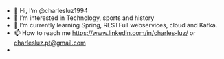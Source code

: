 - 👋 Hi, I’m @charlesluz1994
- 👀 I’m interested in Technology, sports and history
- 🌱 I’m currently learning Spring, RESTFull webservices, cloud and Kafka.
- 📫 How to reach me https://www.linkedin.com/in/charles-luz/ or charlesluz.pt@gmail.com
- 

<!---
charlesluz1994/charlesluz1994 is a ✨ special ✨ repository because its `README.md` (this file) appears on your GitHub profile.
You can click the Preview link to take a look at your changes.
--->

